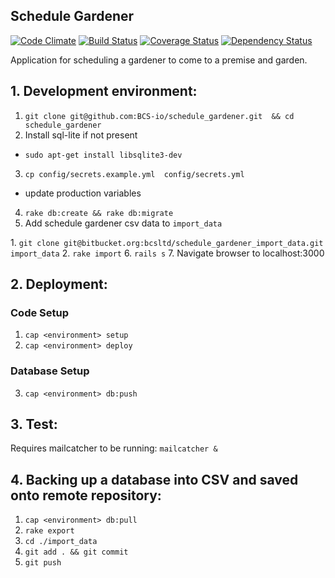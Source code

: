 ## Schedule Gardener
[![Code Climate](https://codeclimate.com/github/BCS-io/schedule_gardener.png)](https://codeclimate.com/github/BCS-io/schedule_gardener)
[![Build Status](https://travis-ci.org/BCS-io/schedule_gardener.png)](https://travis-ci.org/BCS-io/schedule_gardener)
[![Coverage Status](https://coveralls.io/repos/BCS-io/schedule_gardener/badge.svg?branch=master)](https://coveralls.io/r/BCS-io/schedule_gardener?branch=master)
[![Dependency Status](https://gemnasium.com/BCS-io/schedule_gardener.png)](https://gemnasium.com/BCS-io/schedule_gardener)

Application for scheduling a gardener to come to a premise and garden.


## 1. Development environment:

1. `git clone git@github.com:BCS-io/schedule_gardener.git  && cd schedule_gardener`
2. Install sql-lite if not present
  * `sudo apt-get install libsqlite3-dev`
3. `cp config/secrets.example.yml  config/secrets.yml`
  * update production variables
4. `rake db:create && rake db:migrate`
5. Add schedule gardener csv data to `import_data`

  1\. `git clone git@bitbucket.org:bcsltd/schedule_gardener_import_data.git import_data`
  2\. `rake import`
6. `rails s`
7. Navigate browser to localhost:3000

## 2. Deployment:

### Code Setup
1. `cap <environment> setup`
2. `cap <environment> deploy`

### Database Setup
3. `cap <environment> db:push`

## 3. Test:

Requires mailcatcher to be running:
`mailcatcher &`


## 4. Backing up a database into CSV and saved onto remote repository:
1. `cap <environment> db:pull`
2. `rake export`
3. `cd ./import_data`
4. `git add . && git commit`
5. `git push`
